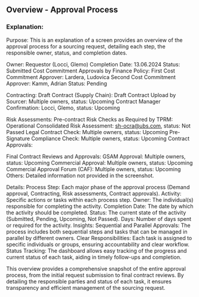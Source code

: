 ## Overview - Approval Process

### Explanation:

Purpose: This is an explanation of a screen provides an overview of the approval process for a sourcing request, detailing each step, the responsible owner, status, and completion dates.

Owner: Requestor (Locci, Glemo)
Completion Date: 13.06.2024 
Status: Submitted
Cost Commitment Approvals by Finance Policy:
First Cost Commitment Approver: Lardera, Ludovica
Second Cost Commitment Approver: Kamm, Adrian
Status: Pending

Contracting:
Draft Contract (Supply Chain):
Draft Contract Upload by Sourcer: Multiple owners, status: Upcoming
Contract Manager Confirmation: Locci, Glemo, status: Upcoming

Risk Assessments:
Pre-contract Risk Checks as Required by TPRM:
Operational Consolidated Risk Assessment: sh-ocra@ubs.com, status: Not Passed
Legal Contract Check: Multiple owners, status: Upcoming
Pre-Signature Compliance Check: Multiple owners, status: Upcoming
Contract Approvals:

Final Contract Reviews and Approvals:
GSAM Approval: Multiple owners, status: Upcoming
Commercial Approval: Multiple owners, status: Upcoming
Commercial Approval Forum (CAF): Multiple owners, status: Upcoming
Others: Detailed information not provided in the screenshot.

Details:
Process Step: Each major phase of the approval process (Demand approval, Contracting, Risk assessments, Contract approvals).
Activity: Specific actions or tasks within each process step.
Owner: The individual(s) responsible for completing the activity.
Completion Date: The date by which the activity should be completed.
Status: The current state of the activity (Submitted, Pending, Upcoming, Not Passed).
Days: Number of days spent or required for the activity.
Insights:
Sequential and Parallel Approvals: The process includes both sequential steps and tasks that can be managed in parallel by different owners.
Clear Responsibilities: Each task is assigned to specific individuals or groups, ensuring accountability and clear workflow.
Status Tracking: The dashboard allows easy tracking of the progress and current status of each task, aiding in timely follow-ups and completion.

This overview provides a comprehensive snapshot of the entire approval process, from the initial request submission to final contract reviews. By detailing the responsible parties and status of each task, it ensures transparency and efficient management of the sourcing request.
